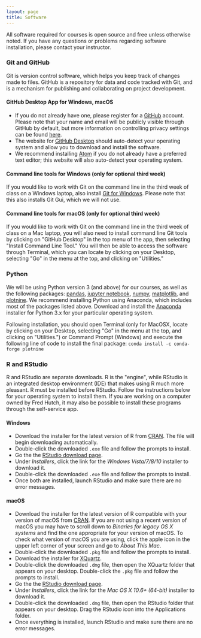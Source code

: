 ```yaml
---
layout: page
title: Software
---
```


All software required for courses is open source and free unless otherwise noted.
If you have any questions or problems regarding software installation, please contact
your instructor.


### Git and GitHub

Git is version control software, which helps you keep track of changes made to files.
GitHub is a repository for data and code tracked with Git, and is a mechanism for publishing
and collaborating on project development.

#### GitHub Desktop App for Windows, macOS

* If you do not already have one, please register for a [GitHub](https://github.com) account.
Please note that your name and email will be publicly visible through GitHub by default,
but more information on controlling privacy settings can be found
[here](https://help.github.com/articles/setting-your-commit-email-address-on-github/).
* The website for [GitHub Desktop](https://desktop.github.com) should auto-detect your operating system
and allow you to download and install the software.
* We recommend installing [Atom](https://atom.io) if you do not already have a preferred text editor;
this website will also auto-detect your operating system.

#### Command line tools for Windows (only for optional third week)

If you would like to work with Git on the command line in the third week of class on a Windows laptop,
also install [Git for Windows](https://gitforwindows.org). Please note that this also installs Git Gui,
which we will not use.

#### Command line tools for macOS (only for optional third week)

If you would like to work with Git on the command line in the third week of class on a Mac laptop,
you will also need to install command line Git tools by clicking on "GitHub Desktop" in the top menu of the app,
then selecting "Install Command Line Tool." You will then be able to access the software through
Terminal, which you can locate by clicking on your Desktop, selecting "Go" in the menu at the top,
and clicking on "Utilities."


### Python

We will be using Python version 3 (and above) for our courses,
as well as the following packages:
[pandas](http://pandas.pydata.org), [jupyter notebook](http://jupyter.org),
[numpy](http://www.numpy.org), [matplotlib](https://matplotlib.org),
and [plotnine](https://plotnine.readthedocs.io/en/stable/).
We recommend installing Python using Anaconda,
which includes most of the packages listed above. Download and install the
[Anaconda](https://www.anaconda.com/download/) installer for Python 3.x
for your particular operating system.

Following installation, you should open Terminal (only for MacOSX,
locate by clicking on your Desktop, selecting "Go" in the menu at the top, 
and clicking on "Utilities.")
or Command Prompt (Windows) and execute the following line of code to install
the final package: `conda install -c conda-forge plotnine`


### R and RStudio

R and RStudio are separate downloads.
R is the "engine", while RStudio is an integrated desktop environment (IDE) that makes using R much more pleasant.
R must be installed before RStudio.
Follow the instructions below for your operating system to install them.
If you are working on a computer owned by Fred Hutch,
it may also be possible to install these programs through the self-service app.

#### Windows

* Download the installer for the latest version of R from [CRAN](http://cran.r-project.org/bin/windows/base/release.htm).
  The file will begin downloading automatically.
* Double-click the downloaded `.exe` file and follow the prompts to install.
* Go the the [RStudio download page](https://www.rstudio.com/products/rstudio/download/#download).
* Under _Installers_, click the link for the _Windows Vista/7/8/10_ installer to download it.
* Double-click the downloaded `.exe` file and follow the prompts to install.
* Once both are installed, launch RStudio and make sure there are no error messages.

#### macOS

* Download the installer for the latest version of R compatible with your version of macOS from [CRAN](https://cran.r-project.org/bin/macosx/).
  If you are not using a recent version of macOS you may have to scroll down to _Binaries for legacy OS X systems_ and find the one appropriate for your version of macOS.
  To check what version of macOS you are using, click the apple icon in the upper left corner of your screen and go to _About This Mac_.
* Double-click the downloaded `.pkg` file and follow the prompts to install.
* Download the installer for [XQuartz](https://www.xquartz.org/).
* Double-click the downloaded `.dmg` file, then open the XQuartz folder that appears on your desktop. Double-click the `.pkg` file and follow the prompts to install.
* Go the the [RStudio download page](https://www.rstudio.com/products/rstudio/download/#download).
* Under _Installers_, click the link for the _Mac OS X 10.6+ (64-bit)_ installer to download it.
* Double-click the downloaded `.dmg` file, then open the RStudio folder that appears on your desktop. Drag the RStudio icon into the Applications folder.
* Once everything is installed, launch RStudio and make sure there are no error messages.
